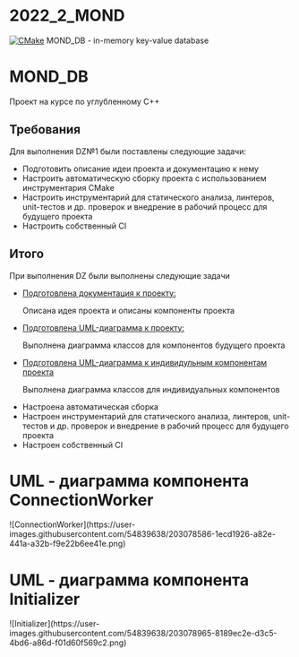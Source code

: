 # 2022_2_MOND
[![CMake](https://github.com/cpp-park-vk-education/2022_2_MOND/actions/workflows/Tests.yml/badge.svg)](https://github.com/cpp-park-vk-education/2022_2_MOND/actions/workflows/Tests.yml)
MOND_DB - in-memory key-value database

<div class="app">
    <h1 class="app__name">MOND_DB</h1>
    <p class="app__description">Проект на курсе по углубленному C++</p>
</div>

<section class="requirements">
    <h2 class="requirements__header">Требования</h2>
    <p class="requirements__description">Для выполнения DZ№1 были поставлены следующие задачи:</p>
    <ul class="requirements__list list">
        <li class="list__item item">Подготовить описание идеи проекта и документацию к нему </li>
        <li class="list__item item">Настроить автоматическую сборку проекта с использованием инструментария CMake</li>
        <li class="list__item item">Настроить инструментарий для статического анализа, линтеров, unit-тестов и др. проверок и внедрение в рабочий процесс для будущего проекта</li>
        <li class="list__item item">Настроить собственный CI</li>
    </ul>
</section>

<section class="results">
    <h2 class="results__header">Итого</h2>
    <p class="results__description">При выполнения DZ были выполнены следующие задачи</p>
    <ul class="results__list list">
        <li class="list__item item">
        <a href="https://docs.google.com/document/d/1RvbiWdBpI0jNViS_Hw-taQofH6p0EgdFMJ7AQlFA_RA/edit?usp=sharing" class="item__title" target="Official documentation">Подготовлена документация к проекту:</a>
        <p class="item__description">Описана идея проекта и описаны компоненты проекта</p>
        </li>
        <li class="list__item item">
        <a href="https://drive.google.com/file/d/19N2j03h68hMEgx0oiqq4SI08X5r4qp0T/view?usp=sharing" class="item__title" target="Official documentation">Подготовлена UML-диаграмма к проекту:</a>
        <p class="item__description">Выполнена диаграмма классов для компонентов будущего проекта</p>
        </li>
        <li class="list__item item">
        <a href="https://app.diagrams.net/?libs=general;uml#G1QQFzOHb03kM8O1LgjOGCnMQ_srTo4axX" class="item__title" target="Official documentation">Подготовлена UML-диаграмма к индивидульным компонентам проекта</a>
        <p class="item__description">Выполнена диаграмма классов для индивидуальных компонентов</p>
        </li>
        <li class="list__item item">Настроена автоматическая сборка</li>
        <li class="list__item item">Настроен инструментарий для статического анализа, линтеров, unit-тестов и др. проверок и внедрение в рабочий процесс для будущего проекта</li>
        <li class="list__item item">Настроен собственный CI</li>
    </ul>
</section>

<div class="app">
    <h1 class="app__name">UML - диаграмма компонента ConnectionWorker</h1>
</div>
![ConnectionWorker](https://user-images.githubusercontent.com/54839638/203078586-1ecd1926-a82e-441a-a32b-f9e22b6ee41e.png)

<div class="app">
    <h1 class="app__name">UML - диаграмма компонента Initializer</h1>
</div>
![Initializer](https://user-images.githubusercontent.com/54839638/203078965-8189ec2e-d3c5-4bd6-a86d-f01d60f569c2.png)
